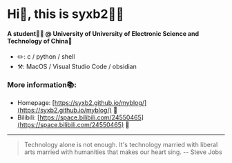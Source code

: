 # Hi👋, this is syxb2🙋🏻

#### A student🧑🏻 @ University of University of Electronic Science and Technology of China🏫

* ✏️: c / python / shell
* ⚒️: MacOS / Visual Studio Code / obsidian

### More information📚:

* Homepage: [https://syxb2.github.io/myblog/](https://syxb2.github.io/myblog/) 📃
* Bilibili: [https://space.bilibili.com/24550465](https://space.bilibili.com/24550465) 📃

***

> Technology alone is not enough. It's technology married with liberal arts married with humanities that makes our heart sing. -- Steve Jobs

<!--
**syxb2/syxb2** is a ✨ _special_ ✨ repository because its `README.md` (this file) appears on your GitHub profile.

Here are some ideas to get you started:

- 🔭 I’m currently working on ...
- 🌱 I’m currently learning ...
- 👯 I’m looking to collaborate on ...
- 🤔 I’m looking for help with ...
- 💬 Ask me about ...
- 📫 How to reach me: ...
- 😄 Pronouns: ...
- ⚡ Fun fact: ...
-->
